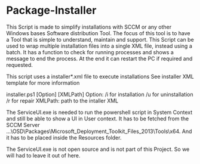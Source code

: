 # Package-Installer

  This Script is made to simplify installations with SCCM or any other Windows bases Software distribution Tool.
  The focus of this tool is to have a Tool that is simple to understand, maintain and support.
  This Script can be used to wrap multiple installation files into a single XML file, instead using a batch.
  It has a function to check for running processes and shows a message to end the process.
  At the end it can restart the PC if required and requested. 

  This script uses a installer*.xml file to execute installations
  See installer XML template for more information

  installer.ps1 [Option] [XMLPath]
  Option:
    /i for installation
    /u for uninstallation
    /r for repair
  XMLPath:
    path to the intaller XML  


The ServiceUI.exe is needed to run the powershell script in System Context and still be able to show a UI in User context. It has to be fetched from the SCCM Server ...\OSD\Packages\Microsoft_Deployment_Toolkit_Files_2013\Tools\x64.
And it has to be placed inside the Resources folder.

The ServiceUI.exe is not open source and is not part of this Project. So we will had to leave it out of here.
